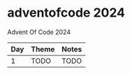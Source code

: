 # adventofcode 2024
Advent Of Code 2024

Day | Theme | Notes
----|-------|-------
1   | TODO  | TODO

